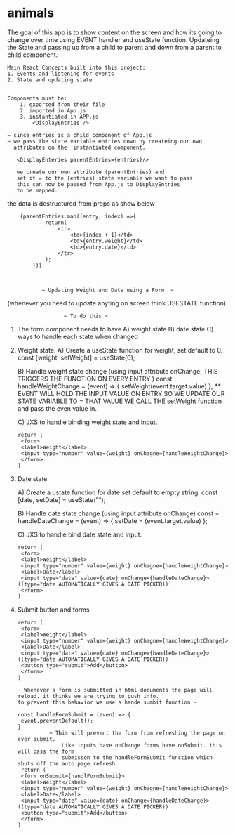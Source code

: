 # animals

The goal of this app is to show content on the screen
and how its going to change over time using EVENT handler
and useState function. Updateing the State and passing
up from a child to parent and down from a parent to child
component.  

    Main React Concepts built into this project:
    1. Events and listening for events
    2. State and updating state


    Components must be:
        1. exported from their file
        2. imported in App.js
        3. instantiated in APP.js
            <DisplayEntries />
    
    ~ since entries is a child component of App.js
    ~ we pass the state variable entries down by createing our own
      attributes on the  instantiated component.

       <DisplayEnteries parentEntries={entries}/>

       we create our own attribute (parentEntries) and 
       set it = to the {entries} state variable we want to pass 
       this can now be passed from App.js to DisplayEntries
       to be mapped. 

the data is destructured from props as show below
               
        {parentEntries.map((entry, index) =>{
                return(
                    <tr>
                        <td>{index + 1}</td>
                        <td>{entry.weight}</td>
                        <td>{entry.date}</td>
                    </tr>
                );
            })}



               ~ Updating Weight and Date using a Form  ~
 (whenever you need to update anyting on screen think USESTATE function)
                    
                      ~ To do this ~
1. The  form component needs to have
     A) weight state
     B) date state
     C) ways to handle each state when changed

2. Weight state.
    A)  Create a useState function for weight, set default to 0.   
            const [weight, setWeight] = useState(0);     

    B)  Handle weight state change (using input attribute onChange; THIS TRIGGERS THE FUNCTION ON EVERY ENTRY ) 
            const handleWeightChange = (event) => {
                setWeight(event.target.value)
            };
    ** EVENT WILL HOLD THE INPUT VALUE ON ENTRY SO WE UPDATE OUR STATE VARIABLE TO = THAT VALUE
       WE CALL THE setWeight function and pass the even value in. 

    C) JXS to handle binding weight state and input. 

       return (
        <form>
        <label>Weight</label>
        <input type="number" value={weight} onChagne={handleWeightChange}>
        </form>
       ) 

3. Date state
    
    A) Create a ustate function for date set default to empty string. 
            const [date, setDate] = useState("");

    B) Handle date state change (using input attribute onChange) 
            const = handleDateChange = (event) => {
                setDate = (event.target.value)
            };
    
    C) JXS to handle bind date state and input. 

       return (
        <form>
        <label>Weight</label>
        <input type="number" value={weight} onChagne={handleWeightChange}>
        <label>Date</label>   
        <input type="date" value={date} onChange={handleDateChange}> ((type="date AUTOMATICALLY GIVES A DATE PICKER))
        </form>
       ) 


4. Submit button and forms


       return (
        <form>
        <label>Weight</label>
        <input type="number" value={weight} onChagne={handleWeightChange}>
        <label>Date</label>   
        <input type="date" value={date} onChange={handleDateChange}> ((type="date AUTOMATICALLY GIVES A DATE PICKER))
        <button type="submit">Add</button>
        </form>
       ) 

       ~ Whenever a form is submitted in html documents the page will reload. it thinks we are trying to push info.
       to prevent this behavior we use a hande sumbit function ~ 

       const handleFormSubmit = (even) => {
        event.preventDefault();
       }
                 ~ This will prevent the form from refreshing the page on ever submit. 
                     Like inputs have onChange forms have onSubmit. this will pass the form 
                     submisson to the handleFormSubmit function which shuts off the auto page refresh.  
        return (
        <form onSubmit={handlFormSubmit}>
        <label>Weight</label>
        <input type="number" value={weight} onChagne={handleWeightChange}>
        <label>Date</label>   
        <input type="date" value={date} onChange={handleDateChange}> ((type="date AUTOMATICALLY GIVES A DATE PICKER))
        <button type="submit">Add</button>
        </form>
       ) 
